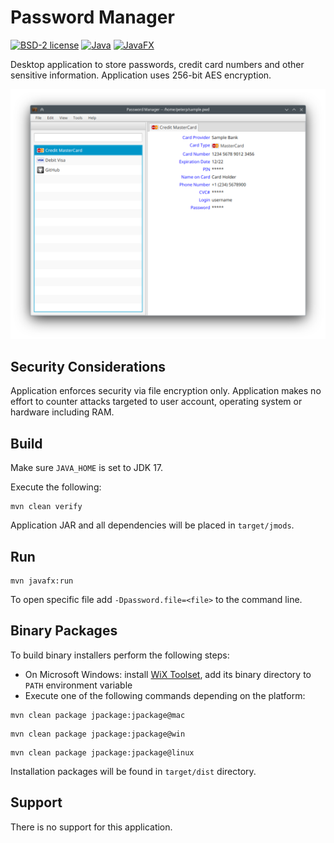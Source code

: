 # Password Manager

[![BSD-2 license](https://img.shields.io/badge/License-BSD--2-informational.svg)](LICENSE)
[![Java](https://img.shields.io/badge/Java-17-orange?logo=java)](https://jdk.java.net/17/)
[![JavaFX](https://img.shields.io/badge/JavaFX-18-orange?logo=java)](https://openjfx.io/)

Desktop application to store passwords, credit card numbers and other sensitive information. 
Application uses 256-bit AES encryption.

![Screenshot](docs/main-window.png)

## Security Considerations

Application enforces security via file encryption only. Application makes no effort to counter attacks targeted 
to user account, operating system or hardware including RAM.

## Build

Make sure ```JAVA_HOME``` is set to JDK 17.

Execute the following:
```shell script
mvn clean verify
```

Application JAR and all dependencies will be placed in ```target/jmods```.

## Run

```shell script
mvn javafx:run
```

To open specific file add ```-Dpassword.file=<file>``` to the command line.

## Binary Packages

To build binary installers perform the following steps:
* On Microsoft Windows: install [WiX Toolset](https://wixtoolset.org/releases/), add its binary directory to ```PATH``` 
environment variable
* Execute one of the following commands depending on the platform:

```shell script
mvn clean package jpackage:jpackage@mac
```

```shell script
mvn clean package jpackage:jpackage@win
```

```shell script
mvn clean package jpackage:jpackage@linux
```

Installation packages will be found in ```target/dist``` directory.

## Support

There is no support for this application.
